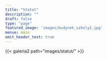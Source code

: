 ```yaml
---
title: "Statut"
description: ""
draft: false
type: "page"
featured_image: 'images/budynek_szkoly2.jpg'
menue: main
omit_header_text: true
---
```


{{< galeria2 path="images/statut/" >}}
